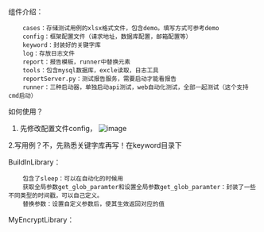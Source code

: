 组件介绍：

        cases：存储测试用例的xlsx格式文件，包含demo。填写方式可参考demo
        config：框架配置文件（请求地址，数据库配置，邮箱配置等）
        keyword：封装好的关键字库
        log：存放日志文件
        report：报告模板，runner中替换元素
        tools：包含mysql数据库，excle读取，日志工具
        reportServer.py：测试报告服务，需要启动才能看报告
        runner：三种启动器，单独启动api测试，web自动化测试，全部一起测试（这个支持cmd启动）

如何使用？

1. 先修改配置文件config，
![image](https://github.com/1034205079/Novel_KDT_TestFrame/assets/47485084/de1777d2-d1fc-49b2-8266-e07d60b07640)

2.写用例？不，先熟悉关键字库再写！在keyword目录下

BuildInLibrary：

        包含了sleep：可以在自动化的时候用
        获取全局参数get_glob_paramter和设置全局参数get_glob_paramter：封装了一些不同类型的时间戳，可以自己定义。
        替换参数：设置自定义参数后，使其生效返回对应的值

MyEncryptLibrary：

        

